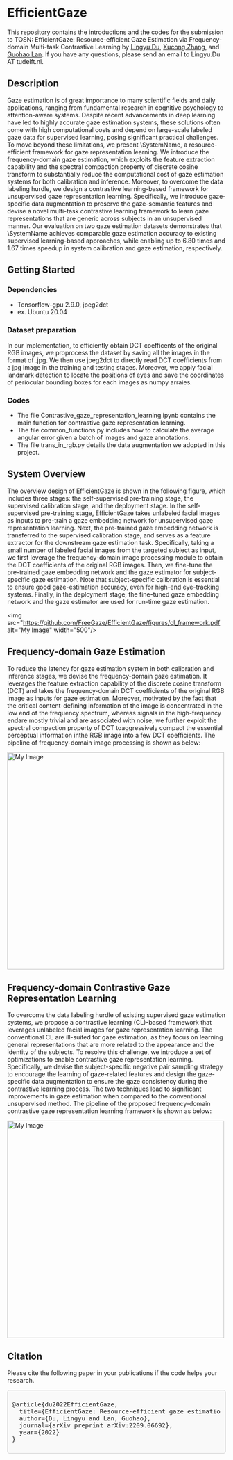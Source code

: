 # EfficientGaze

This repository contains the introductions and the codes for the submission to TOSN: EfficientGaze: Resource-efficient Gaze Estimation via Frequency-domain Multi-task Contrastive Learning by [Lingyu Du](https://github.com/LingyuDu), [Xucong Zhang](https://www.ccmitss.com/zhang), and [Guohao Lan](https://guohao.netlify.app/). If you have any questions, please send an email to Lingyu.Du AT tudelft.nl.

## Description

Gaze estimation is of great importance to many scientific fields and daily applications, ranging from fundamental research in cognitive psychology to attention-aware systems. Despite recent advancements in deep learning have led to highly accurate gaze estimation systems, these solutions often come with high computational costs and depend on large-scale labeled gaze data for supervised learning, posing significant practical challenges. To move beyond these limitations, we present \SystemName, a resource-efficient framework for gaze representation learning. We introduce the frequency-domain gaze estimation, which exploits the feature extraction capability and the spectral compaction property of discrete cosine transform to substantially reduce the computational cost of gaze estimation systems for both calibration and inference. Moreover, to overcome the data labeling hurdle, we design a contrastive learning-based framework for unsupervised gaze representation learning. Specifically, we introduce gaze-specific data augmentation to preserve the gaze-semantic features and devise a novel multi-task contrastive learning framework to learn gaze representations that are generic across subjects in an unsupervised manner. Our evaluation on two gaze estimation datasets demonstrates that \SystemName achieves comparable gaze estimation accuracy to existing supervised learning-based approaches, while enabling up to 6.80 times and 1.67 times speedup in system calibration and gaze estimation, respectively.

## Getting Started

### Dependencies

* Tensorflow-gpu 2.9.0, jpeg2dct
* ex. Ubuntu 20.04

### Dataset preparation
In our implementation, to efficiently obtain DCT coefficents of the original RGB images, we proprocess the dataset by saving all the images in the format of .jpg. We then use jpeg2dct to directly read DCT coefficients from a jpg image in the training and testing stages. Moreover, we apply facial landmark detection to locate the positions of eyes and save the coordinates of periocular bounding boxes for each images as numpy arraies.

### Codes
* The file Contrastive_gaze_representation_learning.ipynb contains the main function for contrastive gaze representation learning.
* The file common_functions.py includes how to calculate the average angular error given a batch of images and gaze annotations.
* The file trans_in_rgb.py details the data augmentation we adopted in this project.

## System Overview
The overview design of EfficientGaze is shown in the following figure, which includes three stages: the self-supervised pre-training stage, the supervised calibration stage, and the deployment stage. In the self-supervised pre-training stage, EfficientGaze takes unlabeled facial images as inputs to pre-train a gaze embedding network for unsupervised gaze representation learning. Next, the pre-trained gaze embedding network is transferred to the supervised calibration stage, and serves as a feature extractor for the downstream gaze estimation task. Specifically, taking a small number of labeled facial images from the targeted subject as input, we first leverage the frequency-domain image processing module to obtain the DCT coefficients of the original RGB images. Then, we fine-tune the pre-trained gaze embedding network and the gaze estimator for subject-specific gaze estimation. Note that subject-specific calibration is essential to ensure good gaze-estimation accuracy, even for high-end eye-tracking systems. Finally, in the deployment stage, the fine-tuned gaze embedding network and the gaze estimator are used for run-time gaze estimation. 

<img src="https://github.com/FreeGaze/EfficientGaze/figures/cl_framework.pdf alt="My Image" width="500"/>


## Frequency-domain Gaze Estimation

To reduce the latency for gaze estimation system in both calibration and inference stages, we devise the frequency-domain gaze estimation. It leverages the feature extraction capability of the discrete cosine transform (DCT) and takes the frequency-domain DCT coefficients of the original RGB image as inputs for gaze estimation. Moreover, motivated by the fact that the critical content-defining information of the image is concentrated in the low end of the frequency spectrum, whereas signals in the high-frequency endare mostly trivial and are associated with noise, we further exploit the spectral compaction property of DCT toaggressively compact the essential perceptual information inthe RGB image into a few DCT coefficients. The pipeline of frequency-domain image processing is shown as below:

<img src="https://github.com/EfficientGaze/EfficientGaze-Source/blob/main/figures/dctProcessing.png" alt="My Image" width="500"/>

## Frequency-domain Contrastive Gaze Representation Learning

To overcome the data labeling hurdle of existing supervised gaze estimation systems, we propose a contrastive learning (CL)-based framework that leverages unlabeled facial images for gaze representation learning. The conventional CL are ill-suited for gaze estimation, as they focus on learning general representations that are more related to the appearance and the identity of the subjects. To resolve this challenge, we introduce a set of optimizations to enable contrastive gaze representation learning. Specifically, we devise the subject-specific negative pair sampling strategy to encourage the learning of gaze-related features and design the gaze-specific data augmentation to ensure the gaze consistency during the contrastive learning process. The two techniques lead to significant improvements in gaze estimation when compared to the conventional unsupervised method. The pipeline of the proposed frequency-domain contrastive gaze representation learning framework is shown as below:

<img src="https://github.com/EfficientGaze/EfficientGaze-Source/blob/main/figures/frequencyCL.png" alt="My Image" width="500"/>

## Citation

Please cite the following paper in your publications if the code helps your research.

<div style="border: 1px solid #ccc; padding: 10px; background-color: #f9f9f9; border-radius: 5px;">
<pre>
@article{du2022EfficientGaze,
  title={EfficientGaze: Resource-efficient gaze estimation via frequency domain contrastive learning},
  author={Du, Lingyu and Lan, Guohao},
  journal={arXiv preprint arXiv:2209.06692},
  year={2022}
}
</pre>
</div>
